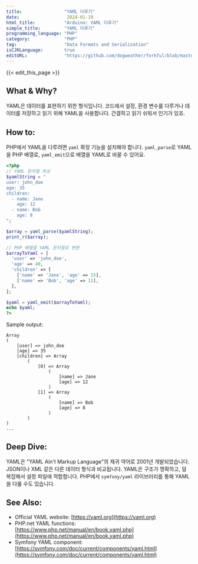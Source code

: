 ```yaml
---
title:                "YAML 다루기"
date:                  2024-01-19
html_title:           "Arduino: YAML 다루기"
simple_title:         "YAML 다루기"
programming_language: "PHP"
category:             "PHP"
tag:                  "Data Formats and Serialization"
isCJKLanguage:        true
editURL:              "https://github.com/dogweather/forkful/blob/master/content/ko/php/working-with-yaml.md"
---
```


{{< edit_this_page >}}

## What & Why?
YAML은 데이터를 표현하기 위한 형식입니다. 코드에서 설정, 환경 변수를 다루거나 데이터를 저장하고 읽기 위해 YAML을 사용합니다. 간결하고 읽기 쉬워서 인기가 있죠.

## How to:
PHP에서 YAML을 다루려면 `yaml` 확장 기능을 설치해야 합니다. `yaml_parse`로 YAML을 PHP 배열로, `yaml_emit`으로 배열을 YAML로 바꿀 수 있어요.

```PHP
<?php
// YAML 문자열 파싱
$yamlString = "
user: john_doe
age: 35
children:
  - name: Jane
    age: 12
  - name: Bob
    age: 8
";

$array = yaml_parse($yamlString);
print_r($array);

// PHP 배열을 YAML 문자열로 변환
$arrayToYaml = [
  'user' => 'john_doe',
  'age' => 40,
  'children' => [
    ['name' => 'Jane', 'age' => 15],
    ['name' => 'Bob', 'age' => 11],
  ],
];

$yaml = yaml_emit($arrayToYaml);
echo $yaml;
?>
```

Sample output:
```
Array
(
    [user] => john_doe
    [age] => 35
    [children] => Array
        (
            [0] => Array
                (
                    [name] => Jane
                    [age] => 12
                )
            [1] => Array
                (
                    [name] => Bob
                    [age] => 8
                )
        )
)
...
```

## Deep Dive:
YAML은 "YAML Ain't Markup Language"의 재귀 약어로 2001년 개발되었습니다. JSON이나 XML 같은 다른 데이터 형식과 비교됩니다. YAML은 구조가 명확하고, 덜 복잡해서 설정 파일에 적합합니다. PHP에서 `symfony/yaml` 라이브러리를 통해 YAML을 다룰 수도 있습니다.

## See Also:
- Official YAML website: [https://yaml.org](https://yaml.org)
- PHP.net YAML functions: [https://www.php.net/manual/en/book.yaml.php](https://www.php.net/manual/en/book.yaml.php)
- Symfony YAML component: [https://symfony.com/doc/current/components/yaml.html](https://symfony.com/doc/current/components/yaml.html)
